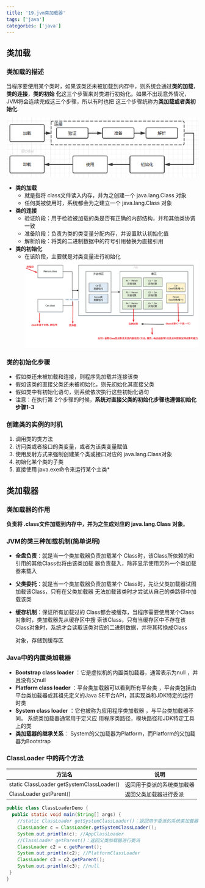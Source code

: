 ```yaml
---
title: '19.jvm类加载器'
tags: ['java']
categories: ['java']
---
```



## 类加载

###  类加载的描述

当程序要使用某个类时，如果该类还未被加载到内存中，则系统会通过**类的加载**，**类的连接**，**类的初始**
**化**这三个步骤来对类进行初始化。如果不出现意外情况，JVM将会连续完成这三个步骤，所以有时也把
这三个步骤统称为**类加载或者类初始化**.

![类加载机制流程](./assets/类加载机制流程.png)

- **类的加载**
    - 就是指将 class文件读入内存，并为之创建一个 java.lang.Class 对象
    - 任何类被使用时，系统都会为之建立一个 java.lang.Class 对象
- **类的连接**
    -  验证阶段：用于检验被加载的类是否有正确的内部结构，并和其他类协调一致
    - 准备阶段：负责为类的类变量分配内存，并设置默认初始化值
    - 解析阶段：将类的二进制数据中的符号引用替换为直接引用
- **类的初始化**
    - 在该阶段，主要就是对类变量进行初始化
![类的加载](./assets/类的加载.png)

### 类的初始化步骤

- 假如类还未被加载和连接，则程序先加载并连接该类
- 假如该类的直接父类还未被初始化，则先初始化其直接父类
- 假如类中有初始化语句，则系统依次执行这些初始化语句
- 注意：在执行第 2个步骤的时候，**系统对直接父类的初始化步骤也遵循初始化步骤1-3**

### 创建类的实例的时机

1. 调用类的类方法
2. 访问类或者接口的类变量，或者为该类变量赋值
3. 使用反射方式来强制创建某个类或接口对应的 java.lang.Class对象
4. 初始化某个类的子类
5. 直接使用 java.exe命令来运行某个主类*

## 类加载器

### 类加载器的作用

**负责将 .class文件加载到内存中，并为之生成对应的 java.lang.Class 对象**。

### JVM的类三种加载机制(简单说明)

- **全盘负责**：就是当一个类加载器负责加载某个 Class时，该Class所依赖的和引用的其他Class也将由该类加载
  器负责载入，除非显示使用另外一个类加载器来载入

- **父类委托**：就是当一个类加载器负责加载某个 Class时，先让父类加载器试图加载该Class，只有在父类加载器
  无法加载该类时才尝试从自己的类路径中加载该类

- **缓存机制**：保证所有加载过的 Class都会被缓存，当程序需要使用某个Class对象时，类加载器先从缓存区中搜
  索该Class，只有当缓存区中不存在该Class对象时，系统才会读取该类对应的二进制数据，并将其转换成Class

  对象，存储到缓存区

### Java中的内置类加载器

- **Bootstrap class loader** ：它是虚拟机的内置类加载器，通常表示为null ，并且没有父null
- **Platform class loader** ：平台类加载器可以看到所有平台类 ，平台类包括由平台类加载器或其祖先定义的Java
  SE平台API，其实现类和JDK特定的运行时类
- **System class loader** ：它也被称为应用程序类加载器 ，与平台类加载器不同。 系统类加载器通常用于定义应
  用程序类路径，模块路径和JDK特定工具上的类
- **类加载器的继承关系**： System的父加载器为Platform，而Platform的父加载器为Bootstrap

### ClassLoader 中的两个方法

| 方法名                                    | 说明                       |
| ----------------------------------------- | -------------------------- |
| static ClassLoader getSystemClassLoader() | 返回用于委派的系统类加载器 |
| ClassLoader getParent()                   | 返回父类加载器进行委派     |

```java
public class ClassLoaderDemo {
  public static void main(String[] args) {
    //static ClassLoader getSystemClassLoader()：返回用于委派的系统类加载器
    ClassLoader c = ClassLoader.getSystemClassLoader();
    System.out.println(c); //AppClassLoader
    //ClassLoader getParent()：返回父类加载器进行委派
    ClassLoader c2 = c.getParent();
    System.out.println(c2); //PlatformClassLoader
    ClassLoader c3 = c2.getParent();
    System.out.println(c3); //null
 }
}
```
